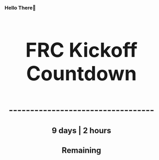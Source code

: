 ### Hello There👋

<!---START-TIMER--->
<h3 align='center' style='font-size: 64px;'>FRC Kickoff Countdown</h3>
<h3 align='center' style='font-size: 30px;'>----------------------------------</h3>
<h3 align='center' style='font-size: 25px;'>9 days | 2 hours</h3>
<h3 align='center' style='font-size: 25px;'>Remaining</h3>
<!---END-TIMER--->
